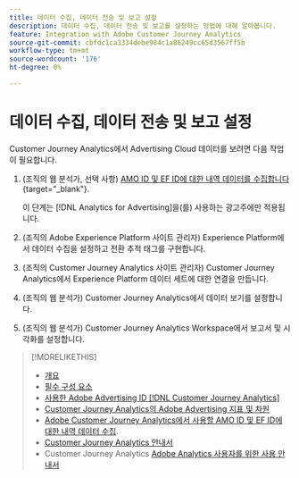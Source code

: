 ```yaml
---
title: 데이터 수집, 데이터 전송 및 보고 설정
description: 데이터 수집, 데이터 전송 및 보고를 설정하는 방법에 대해 알아봅니다.
feature: Integration with Adobe Customer Journey Analytics
source-git-commit: cbfdc1ca3334debe984c1a86249cc65d3567ff5b
workflow-type: tm+mt
source-wordcount: '176'
ht-degree: 0%

---
```


# 데이터 수집, 데이터 전송 및 보고 설정

Customer Journey Analytics에서 Advertising Cloud 데이터를 보려면 다음 작업이 필요합니다.

<!--
The following procedures explain the steps required to view Advertising Cloud data in Customer Journey Analytics. The procedures include the tasks and settings required for the integration but do not explain all features available for the workflows; see the linked resources for full information.
-->

1. (조직의 웹 분석가, 선택 사항) [AMO ID 및 EF ID에 대한 내역 데이터를 수집합니다](/help/integrations/analytics/rvars-to-evars.md){target="_blank"}.

   이 단계는 [!DNL Analytics for Advertising]을(를) 사용하는 광고주에만 적용됩니다.

1. (조직의 Adobe Experience Platform 사이트 관리자) Experience Platform에서 데이터 수집을 설정하고 전환 추적 태그를 구현합니다.

1. (조직의 Customer Journey Analytics 사이트 관리자) Customer Journey Analytics에서 Experience Platform 데이터 세트에 대한 연결을 만듭니다.

1. (조직의 웹 분석가) Customer Journey Analytics에서 데이터 보기를 설정합니다.

1. (조직의 웹 분석가) Customer Journey Analytics Workspace에서 보고서 및 시각화를 설정합니다.

>[!MORELIKETHIS]
>
>* [개요](overview.md)
>* [필수 구성 요소](prerequisites.md)
>* [사용한 Adobe Advertising ID [!DNL Customer Journey Analytics]](ids.md)
>* [Customer Journey Analytics의 Adobe Advertising 지표 및 차원](advertising-data-in-cja.md)
>* [Adobe Customer Journey Analytics에서 사용할 AMO ID 및 EF ID에 대한 내역 데이터 수집](/help/integrations/analytics/rvars-to-evars.md).
>* [Customer Journey Analytics 안내서](https://experienceleague.adobe.com/en/docs/analytics-platform/using/cja-landing)
>* Customer Journey Analytics [Adobe Analytics 사용자를 위한 사용 안내서](https://experienceleague.adobe.com/en/docs/analytics-platform/using/compare-aa-cja/aa-to-cja-user)
